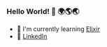 ### Hello World! 👋 🌍🌎🌏

- 🌱 I'm currently learning [Elixir](https://elixir-lang.org)
- 🤝 [LinkedIn](https://www.linkedin.com/in/hartmeyer/)

<!--
**hartmeyer/hartmeyer** is a ✨ _special_ ✨ repository because its `README.md` (this file) appears on your GitHub profile.

Here are some ideas to get you started:

- 🔭 I’m currently working on ...
- 🌱 I’m currently learning ...
- 👯 I’m looking to collaborate on ...
- 🤔 I’m looking for help with ...
- 💬 Ask me about ...
- 📫 How to reach me: ...
- 😄 Pronouns: ...
- ⚡ Fun fact: ...
-->
